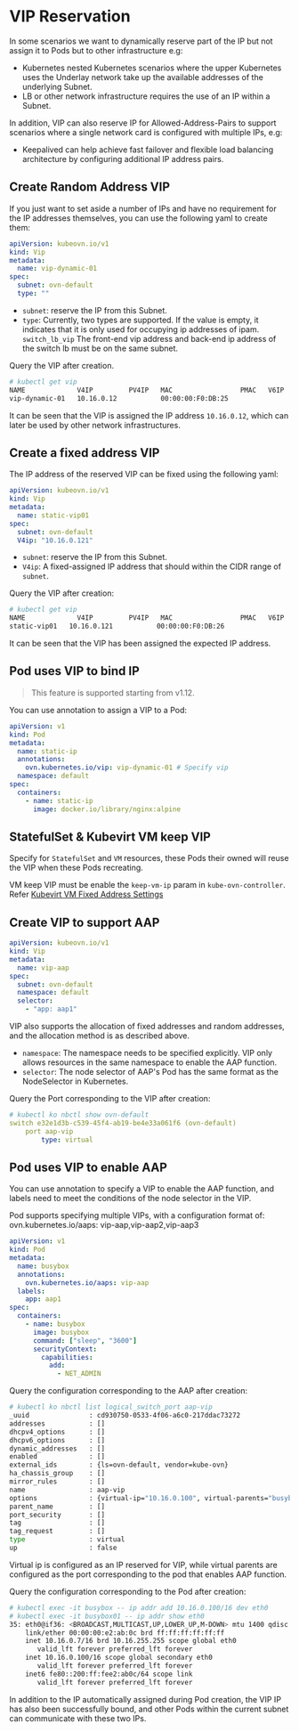 # VIP Reservation

In some scenarios we want to dynamically reserve part of the IP but not assign it to Pods but to other infrastructure e.g:

- Kubernetes nested Kubernetes scenarios where the upper Kubernetes uses the Underlay network take up the available addresses of the underlying Subnet.
- LB or other network infrastructure requires the use of an IP within a Subnet.

In addition, VIP can also reserve IP for Allowed-Address-Pairs to support scenarios where a single network card is configured with multiple IPs, e.g:

- Keepalived can help achieve fast failover and flexible load balancing architecture by configuring additional IP address pairs.

## Create Random Address VIP

If you just want to set aside a number of IPs and have no requirement for the IP addresses themselves, you can use the following yaml to create them:

```yaml
apiVersion: kubeovn.io/v1
kind: Vip
metadata:
  name: vip-dynamic-01
spec:
  subnet: ovn-default
  type: ""
```

- `subnet`: reserve the IP from this Subnet.
- `type`: Currently, two types are supported. If the value is empty, it indicates that it is only used for occupying ip addresses of ipam. `switch_lb_vip` The front-end vip address and back-end ip address of the switch lb must be on the same subnet.

Query the VIP after creation.

```bash
# kubectl get vip
NAME             V4IP         PV4IP   MAC                 PMAC   V6IP   PV6IP   SUBNET        READY
vip-dynamic-01   10.16.0.12           00:00:00:F0:DB:25                         ovn-default   true
```

It can be seen that the VIP is assigned the IP address `10.16.0.12`, which can later be used by other network infrastructures.

## Create a fixed address VIP

The IP address of the reserved VIP can be fixed using the following yaml:

```yaml
apiVersion: kubeovn.io/v1
kind: Vip
metadata:
  name: static-vip01
spec:
  subnet: ovn-default 
  V4ip: "10.16.0.121"
```

- `subnet`: reserve the IP from this Subnet.
- `V4ip`: A fixed-assigned IP address that should within the CIDR range of `subnet`.

Query the VIP after creation:

```bash
# kubectl get vip
NAME             V4IP         PV4IP   MAC                 PMAC   V6IP   PV6IP   SUBNET        READY
static-vip01   10.16.0.121           00:00:00:F0:DB:26                         ovn-default   true
```

It can be seen that the VIP has been assigned the expected IP address.

## Pod uses VIP to bind IP

> This feature is supported starting from v1.12.

You can use annotation to assign a VIP to a Pod:

```yaml
apiVersion: v1
kind: Pod
metadata:
  name: static-ip
  annotations:
    ovn.kubernetes.io/vip: vip-dynamic-01 # Specify vip
  namespace: default
spec:
  containers:
    - name: static-ip
      image: docker.io/library/nginx:alpine
```

## StatefulSet & Kubevirt VM keep VIP

Specify for `StatefulSet` and `VM` resources, these Pods their owned will reuse the VIP when these Pods recreating.

VM keep VIP must be enable the `keep-vm-ip` param in `kube-ovn-controller`. Refer [Kubevirt VM Fixed Address Settings](../guide/setup-options.en.md#kubevirt-vm)

## Create VIP to support AAP

```yaml
apiVersion: kubeovn.io/v1
kind: Vip
metadata:
  name: vip-aap
spec:
  subnet: ovn-default
  namespace: default
  selector:
    - "app: aap1"
```

VIP also supports the allocation of fixed addresses and random addresses, and the allocation method is as described above.

- `namespace`: The namespace needs to be specified explicitly. VIP only allows resources in the same namespace to enable the AAP function.
- `selector`: The node selector of AAP's Pod has the same format as the NodeSelector in Kubernetes.

Query the Port corresponding to the VIP after creation:

```yaml
# kubectl ko nbctl show ovn-default
switch e32e1d3b-c539-45f4-ab19-be4e33a061f6 (ovn-default)
    port aap-vip
        type: virtual
```

## Pod uses VIP to enable AAP

You can use annotation to specify a VIP to enable the AAP function, and labels need to meet the conditions of the node selector in the VIP.

Pod supports specifying multiple VIPs, with a configuration format of: ovn.kubernetes.io/aaps: vip-aap,vip-aap2,vip-aap3

```yaml
apiVersion: v1
kind: Pod
metadata:
  name: busybox
  annotations:
    ovn.kubernetes.io/aaps: vip-aap
  labels:
    app: aap1
spec:
  containers:
    - name: busybox
      image: busybox
      command: ["sleep", "3600"]
      securityContext: 
        capabilities:
          add:
            - NET_ADMIN
```

Query the configuration corresponding to the AAP after creation:

```bash
# kubectl ko nbctl list logical_switch_port aap-vip
_uuid               : cd930750-0533-4f06-a6c0-217ddac73272
addresses           : []
dhcpv4_options      : []
dhcpv6_options      : []
dynamic_addresses   : []
enabled             : []
external_ids        : {ls=ovn-default, vendor=kube-ovn}
ha_chassis_group    : []
mirror_rules        : []
name                : aap-vip
options             : {virtual-ip="10.16.0.100", virtual-parents="busybox.default"}
parent_name         : []
port_security       : []
tag                 : []
tag_request         : []
type                : virtual
up                  : false
```

Virtual ip is configured as an IP reserved for VIP, while virtual parents are configured as the port corresponding to the pod that enables AAP function.

Query the configuration corresponding to the Pod after creation:

```bash
# kubectl exec -it busybox -- ip addr add 10.16.0.100/16 dev eth0
# kubectl exec -it busybox01 -- ip addr show eth0
35: eth0@if36: <BROADCAST,MULTICAST,UP,LOWER_UP,M-DOWN> mtu 1400 qdisc noqueue 
    link/ether 00:00:00:e2:ab:0c brd ff:ff:ff:ff:ff:ff
    inet 10.16.0.7/16 brd 10.16.255.255 scope global eth0
       valid_lft forever preferred_lft forever
    inet 10.16.0.100/16 scope global secondary eth0
       valid_lft forever preferred_lft forever
    inet6 fe80::200:ff:fee2:ab0c/64 scope link 
       valid_lft forever preferred_lft forever
```

In addition to the IP automatically assigned during Pod creation, the VIP IP has also been successfully bound, and other Pods within the current subnet can communicate with these two IPs.